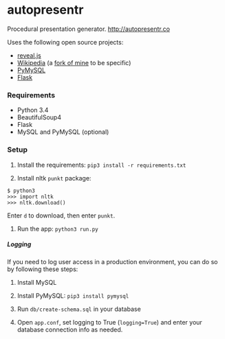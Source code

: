 # autopresentr
Procedural presentation generator. http://autopresentr.co

Uses the following open source projects:

- [reveal.js](https://github.com/hakimel/reveal.js)
- [Wikipedia](https://github.com/goldsmith/Wikipedia) (a [fork of mine](https://github.com/lucasdnd/Wikipedia) to be specific)
- [PyMySQL](https://github.com/PyMySQL/PyMySQL)
- [Flask](https://github.com/mitsuhiko/flask)

### Requirements

- Python 3.4
- BeautifulSoup4
- Flask
- MySQL and PyMySQL (optional)

### Setup

1. Install the requirements: `pip3 install -r requirements.txt`

1. Install nltk `punkt` package:
```
$ python3
>>> import nltk
>>> nltk.download()
```
Enter `d` to download, then enter `punkt`.

1. Run the app: `python3 run.py`

##### Logging

If you need to log user access in a production environment, you can do so by following these steps:

1. Install MySQL

1. Install PyMySQL: `pip3 install pymysql`

1. Run `db/create-schema.sql` in your database

1. Open `app.conf`, set logging to True (`logging=True`) and enter your database connection info as needed.

